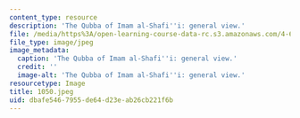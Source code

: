 ```yaml
---
content_type: resource
description: 'The Qubba of Imam al-Shafi''i: general view.'
file: /media/https%3A/open-learning-course-data-rc.s3.amazonaws.com/4-615-the-architecture-of-cairo-spring-2002/dbafe5467955de64d23eab26cb221f6b_1050.jpeg
file_type: image/jpeg
image_metadata:
  caption: 'The Qubba of Imam al-Shafi''i: general view.'
  credit: ''
  image-alt: 'The Qubba of Imam al-Shafi''i: general view.'
resourcetype: Image
title: 1050.jpeg
uid: dbafe546-7955-de64-d23e-ab26cb221f6b
---
```

